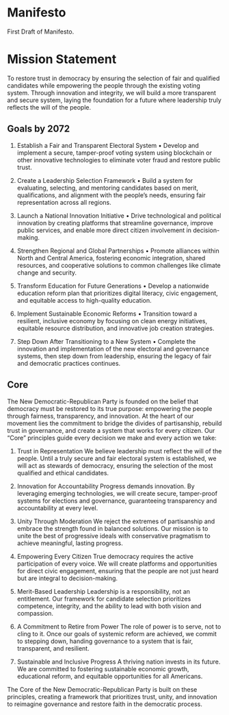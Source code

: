# Manifesto

First Draft of Manifesto.

# Mission Statement

To restore trust in democracy by ensuring the selection of fair and 
qualified candidates while empowering the people through the existing 
voting system. Through innovation and integrity, we will build a more 
transparent and secure system, laying the foundation for a future where 
leadership truly reflects the will of the people.

## Goals by 2072

1. Establish a Fair and Transparent Electoral System
• Develop and implement a secure, tamper-proof voting system using 
blockchain or other innovative technologies to eliminate voter fraud and 
restore public trust.

2. Create a Leadership Selection Framework
• Build a system for evaluating, selecting, and mentoring candidates based 
on merit, qualifications, and alignment with the people’s needs, ensuring 
fair representation across all regions.

3. Launch a National Innovation Initiative
• Drive technological and political innovation by creating platforms that 
streamline governance, improve public services, and enable more direct 
citizen involvement in decision-making.

4. Strengthen Regional and Global Partnerships
• Promote alliances within North and Central America, fostering economic 
integration, shared resources, and cooperative solutions to common 
challenges like climate change and security.

5. Transform Education for Future Generations
• Develop a nationwide education reform plan that prioritizes digital 
literacy, civic engagement, and equitable access to high-quality education.

6. Implement Sustainable Economic Reforms
• Transition toward a resilient, inclusive economy by focusing on clean 
energy initiatives, equitable resource distribution, and innovative job 
creation strategies.

7. Step Down After Transitioning to a New System
• Complete the innovation and implementation of the new electoral and 
governance systems, then step down from leadership, ensuring the legacy of 
fair and democratic practices continues.

## Core
The New Democratic-Republican Party is founded on the belief that democracy 
must be restored to its true purpose: empowering the people through 
fairness, transparency, and innovation. At the heart of our movement lies 
the commitment to bridge the divides of partisanship, rebuild trust in 
governance, and create a system that works for every citizen. Our “Core” 
principles guide every decision we make and every action we take:

1. Trust in Representation
We believe leadership must reflect the will of the people. Until a truly 
secure and fair electoral system is established, we will act as stewards of 
democracy, ensuring the selection of the most qualified and ethical 
candidates.

2. Innovation for Accountability
Progress demands innovation. By leveraging emerging technologies, we will 
create secure, tamper-proof systems for elections and governance, 
guaranteeing transparency and accountability at every level.

3. Unity Through Moderation
We reject the extremes of partisanship and embrace the strength found in 
balanced solutions. Our mission is to unite the best of progressive ideals 
with conservative pragmatism to achieve meaningful, lasting progress.

4. Empowering Every Citizen
True democracy requires the active participation of every voice. We will 
create platforms and opportunities for direct civic engagement, ensuring 
that the people are not just heard but are integral to decision-making.
  
5. Merit-Based Leadership
Leadership is a responsibility, not an entitlement. Our framework for 
candidate selection prioritizes competence, integrity, and the ability to 
lead with both vision and compassion.

6. A Commitment to Retire from Power
The role of power is to serve, not to cling to it. Once our goals of 
systemic reform are achieved, we commit to stepping down, handing 
governance to a system that is fair, transparent, and resilient.

7. Sustainable and Inclusive Progress
A thriving nation invests in its future. We are committed to fostering 
sustainable economic growth, educational reform, and equitable 
opportunities for all Americans.

The Core of the New Democratic-Republican Party is built on these 
principles, creating a framework that prioritizes trust, unity, and 
innovation to reimagine governance and restore faith in the democratic 
process.